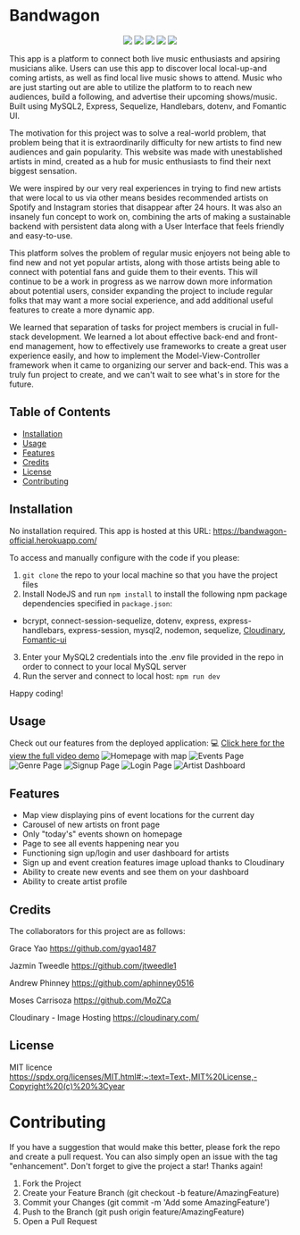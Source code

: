 # Bandwagon 
<p align="center">
    <img src="https://img.shields.io/badge/Javascript-yellow" />
    <img src="https://img.shields.io/badge/express-orange" />
    <img src="https://img.shields.io/badge/Sequelize-blue"  />
    <img src="https://img.shields.io/badge/mySQL-blue"  />
    <img src="https://img.shields.io/badge/dotenv-green" />
</p>
This app is a platform to connect both live music enthusiasts and apsiring musicians alike. Users can use this app to discover local local-up-and coming artists, as well as find local live music shows to attend. Music who are just starting out are able to utilize the platform to to reach new audiences, build a following, and advertise their upcoming shows/music. Built using MySQL2, Express, Sequelize, Handlebars, dotenv, and Fomantic UI.


The motivation for this project was to solve a real-world problem, that problem being that it is extraordinarily difficulty for new artists to find new audiences and gain popularity. This website was made with unestablished artists in mind, created as a hub for music enthusiasts to find their next biggest sensation.

We were inspired by our very real experiences in trying to find new artists that were local to us via other means besides recommended artists on Spotify and Instagram stories that disappear after 24 hours. It was also an insanely fun concept to work on, combining the arts of making a sustainable backend with persistent data along with a User Interface that feels friendly and easy-to-use.

This platform solves the problem of regular music enjoyers not being able to find new and not yet popular artists, along with those artists being able to connect with potential fans and guide them to their events. This will continue to be a work in progress as we narrow down more information about potential users, consider expanding the project to include regular folks that may want a more social experience, and add additional useful features to create a more dynamic app.

We learned that separation of tasks for project members is crucial in full-stack development. We learned a lot about effective back-end and front-end management, how to effectively use frameworks to create a great user experience easily, and how to implement the Model-View-Controller framework when it came to organizing our server and back-end. This was a truly fun project to create, and we can't wait to see what's in store for the future.

## Table of Contents 
  - [Installation](#installation)
  - [Usage](#usage)
  - [Features](#features)
  - [Credits](#credits)
  - [License](#license)
  - [Contributing](#credits)
  

## Installation

No installation required. This app is hosted at this URL: https://bandwagon-official.herokuapp.com/ 

To access and manually configure with the code if you please:
1. `git clone` the repo to your local machine so that you have the project files
2. Install NodeJS and run `npm install` to install the following npm package dependencies specified in `package.json`:
* bcrypt, connect-session-sequelize, dotenv, express, express-handlebars, express-session, mysql2, nodemon, sequelize, [Cloudinary](https://cloudinary.com/), [Fomantic-ui](https://fomantic-ui.com/) 
3. Enter your MySQL2 credentials into the .env file provided in the repo in order to connect to your local MySQL server
4. Run the server and connect to local host:
`npm run dev`

Happy coding!

## Usage

Check out our features from the deployed application: 
💻 [Click here for the view the full video demo]()
![Homepage with map](/public/assets/images/map.PNG)
![Events Page](/public/assets/images/Events-page.PNG)
![Genre Page](/public/assets/images/genres.PNG)
![Signup Page](/public/assets/images/signup.PNG)
![Login Page](/public/assets/images/login.PNG)
![Artist Dashboard](/public/assets/images/Dashboard.PNG)

## Features
- Map view displaying pins of event locations for the current day
- Carousel of new artists on front page
- Only "today's" events shown on homepage
- Page to see all events happening near you
- Functioning sign up/login and user dashboard for artists
- Sign up and event creation features image upload thanks to Cloudinary
- Ability to create new events and see them on your dashboard
- Ability to create artist profile

## Credits

The collaborators for this project are as follows:

Grace Yao
https://github.com/gyao1487

Jazmin Tweedle
https://github.com/jtweedle1

Andrew Phinney
https://github.com/aphinney0516

Moses Carrisoza
https://github.com/MoZCa

Cloudinary - Image Hosting 
https://cloudinary.com/

## License

MIT licence
https://spdx.org/licenses/MIT.html#:~:text=Text-,MIT%20License,-Copyright%20(c)%20%3Cyear

# Contributing

If you have a suggestion that would make this better, please fork the repo and create a pull request. You can also simply open an issue with the tag "enhancement". Don't forget to give the project a star! Thanks again!

1. Fork the Project
2. Create your Feature Branch (git checkout -b feature/AmazingFeature)
3. Commit your Changes (git commit -m 'Add some AmazingFeature')
4. Push to the Branch (git push origin feature/AmazingFeature)
5. Open a Pull Request



